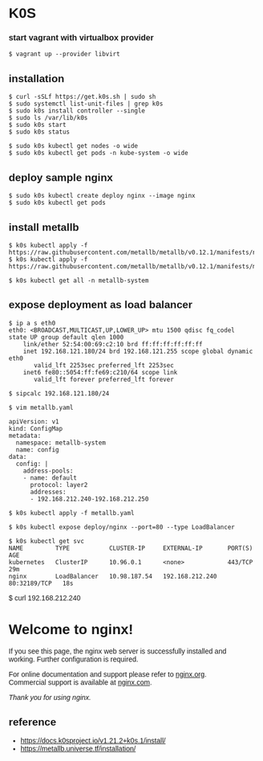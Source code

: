 # K0S

### start vagrant with virtualbox provider
```
$ vagrant up --provider libvirt
```

## installation
```
$ curl -sSLf https://get.k0s.sh | sudo sh 
$ sudo systemctl list-unit-files | grep k0s
$ sudo k0s install controller --single
$ sudo ls /var/lib/k0s
$ sudo k0s start
$ sudo k0s status

$ sudo k0s kubectl get nodes -o wide
$ sudo k0s kubectl get pods -n kube-system -o wide

```

## deploy sample nginx
```
$ sudo k0s kubectl create deploy nginx --image nginx
$ sudo k0s kubectl get pods

```


## install metallb
```
$ k0s kubectl apply -f https://raw.githubusercontent.com/metallb/metallb/v0.12.1/manifests/namespace.yaml
$ k0s kubectl apply -f https://raw.githubusercontent.com/metallb/metallb/v0.12.1/manifests/metallb.yaml

$ k0s kubectl get all -n metallb-system

```

## expose deployment as load balancer 
```
$ ip a s eth0
eth0: <BROADCAST,MULTICAST,UP,LOWER_UP> mtu 1500 qdisc fq_codel state UP group default qlen 1000
    link/ether 52:54:00:69:c2:10 brd ff:ff:ff:ff:ff:ff
    inet 192.168.121.180/24 brd 192.168.121.255 scope global dynamic eth0
       valid_lft 2253sec preferred_lft 2253sec
    inet6 fe80::5054:ff:fe69:c210/64 scope link 
       valid_lft forever preferred_lft forever

$ sipcalc 192.168.121.180/24

$ vim metallb.yaml

apiVersion: v1
kind: ConfigMap
metadata:
  namespace: metallb-system
  name: config
data:
  config: |
    address-pools:
    - name: default
      protocol: layer2
      addresses:
      - 192.168.212.240-192.168.212.250

$ k0s kubectl apply -f metallb.yaml

$ k0s kubectl expose deploy/nginx --port=80 --type LoadBalancer

$ k0s kubectl get svc
NAME         TYPE           CLUSTER-IP     EXTERNAL-IP       PORT(S)        AGE
kubernetes   ClusterIP      10.96.0.1      <none>            443/TCP        29m
nginx        LoadBalancer   10.98.187.54   192.168.212.240   80:32189/TCP   18s
```

$ curl 192.168.212.240
<!DOCTYPE html>
<html>
<head>
<title>Welcome to nginx!</title>
<style>
html { color-scheme: light dark; }
body { width: 35em; margin: 0 auto;
font-family: Tahoma, Verdana, Arial, sans-serif; }
</style>
</head>
<body>
<h1>Welcome to nginx!</h1>
<p>If you see this page, the nginx web server is successfully installed and
working. Further configuration is required.</p>

<p>For online documentation and support please refer to
<a href="http://nginx.org/">nginx.org</a>.<br/>
Commercial support is available at
<a href="http://nginx.com/">nginx.com</a>.</p>

<p><em>Thank you for using nginx.</em></p>
</body>
</html>


## reference
* https://docs.k0sproject.io/v1.21.2+k0s.1/install/
* https://metallb.universe.tf/installation/